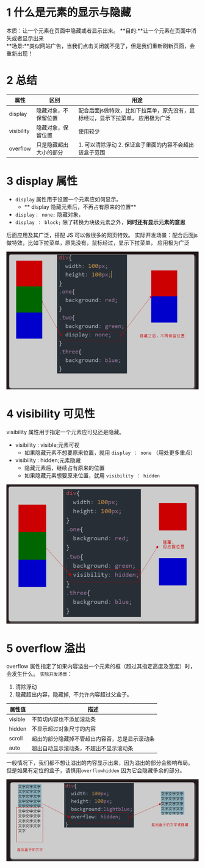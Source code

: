 # 1 什么是元素的显示与隐藏

本质：让一个元素在页面中隐藏或者显示出来。
**目的:**让一个元素在页面中消失或者显示出来    
**场景:**类似网站广告，当我们点击关闭就不见了，但是我们重新刷新页面，会重新出现！

# 2 总结

| 属性         | 区别          | 用途                                        |
| ---------- | ----------- | ----------------------------------------- |
| display    | 隐藏对象，不保留位置  | 配合后面js做特效，比如下拉菜单，原先没有，鼠标经过，显示下拉菜单， 应用极为广泛 |
| visibility | 隐藏对象，保留位置   | 使用较少                                      |
| overflow   | 只是隐藏超出大小的部分 | 1. 可以清除浮动 2. 保证盒子里面的内容不会超出该盒子范围           |

# 3 display 属性

- `display` 属性用于设置一个元素应如何显示。
  - ** display 隐藏元素后，不再占有原来的位置**
- `display： none;` 隐藏对象， 
- `display ： block;` 除了转换为块级元素之外，**同时还有显示元素的意思**

后面应用及其广泛，搭配 JS 可以做很多的网页特效。
实际开发场景：配合后面js做特效，比如下拉菜单，原先没有，鼠标经过，显示下拉菜单， 应用极为广泛

![](image/Chapter5_页面布局_元素的显示与隐藏_display属性.png)

# 4 visibility 可见性

visibility 属性用于指定一个元素应可见还是隐藏。

- visibility : visible;元素可视
  - 如果隐藏元素不想要原来位置，就用 `display ： none` （用处更多重点）
- visibility : hidden;元素隐藏
  - 隐藏元素后，继续占有原来的位置
  - 如果隐藏元素想要原来位置，就用 `visibility ： hidden` 

![](image/Chapter5_页面布局_元素的显示与隐藏_visibility可见性.png)

# 5 overflow 溢出

overflow 属性指定了如果内容溢出一个元素的框（超过其指定高度及宽度）时，会发生什么。
`实际开发场景`：

1. 清除浮动
2. 隐藏超出内容，隐藏掉,  不允许内容超过父盒子。

| 属性值     | 描述                      |
| ------- | ----------------------- |
| visible | 不剪切内容也不添加滚动条            |
| hidden  | 不显示超过对象尺寸的内容            |
| scroll  | 超出的部分隐藏掉不管超出内容否，总是显示滚动条 |
| auto    | 超出自动显示滚动条，不超出不显示滚动条     |

一般情况下，我们都不想让溢出的内容显示出来，因为溢出的部分会影响布局。
但是如果有定位的盒子，请慎用`overflowhidden` 因为它会隐藏多余的部分。

![](image/Chapter5_页面布局_元素的显示与隐藏_overflow溢出.png)
